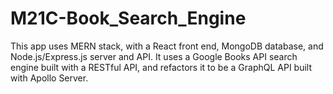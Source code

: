 # M21C-Book_Search_Engine
This app uses MERN stack, with a React front end, MongoDB database, and Node.js/Express.js server and API. It uses a Google Books API search engine built with a RESTful API, and refactors it to be a GraphQL API built with Apollo Server. 
